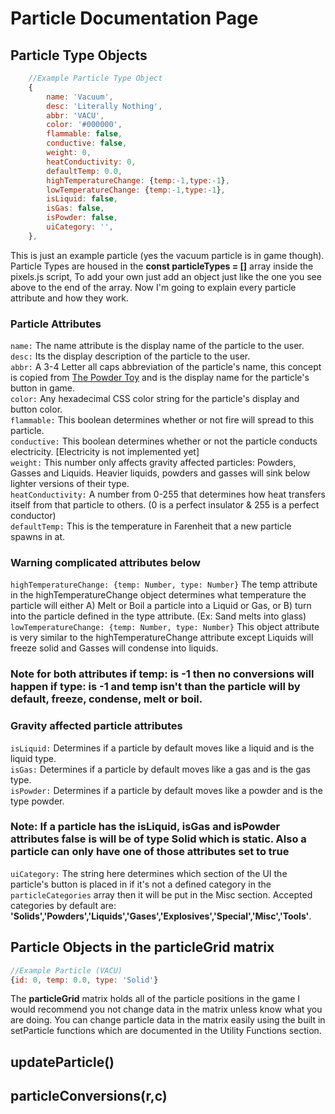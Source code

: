 # Particle Documentation Page
## Particle Type Objects
```js
    //Example Particle Type Object
    {
        name: 'Vacuum',
        desc: 'Literally Nothing',
        abbr: 'VACU',
        color: '#000000',
        flammable: false,
        conductive: false,
        weight: 0,
        heatConductivity: 0,
        defaultTemp: 0.0, 
        highTemperatureChange: {temp:-1,type:-1},
        lowTemperatureChange: {temp:-1,type:-1},
        isLiquid: false,
        isGas: false,
        isPowder: false,
        uiCategory: '',
    },
```
This is just an example particle (yes the vacuum particle is in game though). Particle Types are housed in the **const particleTypes = []** array inside the pixels.js script, To add your own just add an object just like the one you see above to the end of the array. Now I'm going to explain every particle attribute and how they work.
### Particle Attributes
`name:` The name attribute is the display name of the particle to the user.<br>
`desc:` Its the display description of the particle to the user.<br>
`abbr:` A 3-4 Letter all caps abbreviation of the particle's name, this concept is copied from [The Powder Toy](https://powdertoy.co.uk/) and is the display name for the particle's button in game.<br>
`color:` Any hexadecimal CSS color string for the particle's display and button color.<br>
`flammable:` This boolean determines whether or not fire will spread to this particle.<br>
`conductive:` This boolean determines whether or not the particle conducts electricity. [Electricity is not implemented yet]<br>
`weight:` This number only affects gravity affected particles: Powders, Gasses and Liquids. Heavier liquids, powders and gasses will sink below lighter versions of their type.<br>
`heatConductivity:` A number from 0-255 that determines how heat transfers itself from that particle to others. (0 is a perfect insulator & 255 is a perfect conductor)<br>
`defaultTemp:` This is the temperature in Farenheit that a new particle spawns in at.<br>
### **Warning complicated attributes below**
`highTemperatureChange: {temp: Number, type: Number}` The temp attribute in the highTemperatureChange object determines what temperature the particle will either A) Melt or Boil a particle into a Liquid or Gas, or B) turn into the particle defined in the type attribute. (Ex: Sand melts into glass)<br>
`lowTemperatureChange: {temp: Number, type: Number}` This object attribute is very similar to the highTemperatureChange attribute except Liquids will freeze solid and Gasses will condense into liquids.
### Note for both attributes if temp: is -1 then no conversions will happen if type: is -1 and temp isn't than the particle will by default, freeze, condense, melt or boil.
### **Gravity affected particle attributes**
`isLiquid:` Determines if a particle by default moves like a liquid and is the liquid type.<br>
`isGas:` Determines if a particle by default moves like a gas and is the gas type.<br>
`isPowder:` Determines if a particle by default moves like a powder and is the type powder.<br>
### Note: If a particle has the isLiquid, isGas and isPowder attributes false is will be of type Solid which is static. Also a particle can only have one of those attributes set to true
`uiCategory:` The string here determines which section of the UI the particle's button is placed in if it's not a defined category in the `particleCategories` array then it will be put in the Misc section. Accepted categories by default are: **'Solids','Powders','Liquids','Gases','Explosives','Special','Misc','Tools'**.
## Particle Objects in the particleGrid matrix
```js
//Example Particle (VACU)
{id: 0, temp: 0.0, type: 'Solid'}
```
The **particleGrid** matrix holds all of the particle positions in the game I would recommend you not change data in the matrix unless know what you are doing. You can change particle data in the matrix easily using the built in setParticle functions which are documented in the Utility Functions section.<br>
## updateParticle()
## particleConversions(r,c)